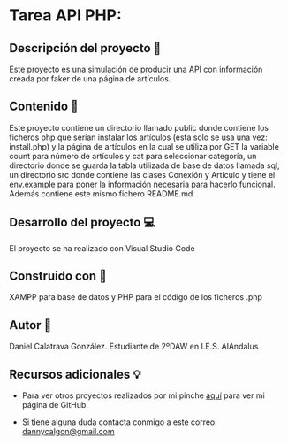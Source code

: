 # Tarea API PHP:

## Descripción del proyecto :page_facing_up:
Este proyecto es una simulación de producir una API con información creada por faker de
una página de artículos.
## Contenido :file_folder:
Este proyecto contiene un directorio llamado public donde contiene los ficheros php que serían instalar los artículos (esta solo se usa una vez: install.php) y la página de artículos en la cual se utiliza por GET la variable count para número de artículos y cat para seleccionar categoría, un directorio donde se guarda la tabla utilizada de base de datos llamada sql, un directorio src donde contiene las clases Conexión y Articulo y tiene el env.example para poner la información necesaria para hacerlo funcional. Además contiene este mismo fichero README.md.

## Desarrollo del proyecto :computer:
El proyecto se ha realizado con Visual Studio Code

## Construido con :hammer:
XAMPP para base de datos y PHP para el código de los ficheros .php

## Autor :boy:
Daniel Calatrava González. Estudiante de 2ºDAW en I.E.S. AlAndalus

## Recursos adicionales :bulb:
* Para ver otros proyectos realizados por mi pinche [aquí](https://github.com/dancg) para ver mi página de GitHub.

* Si tiene alguna duda contacta conmigo a este correo: dannycalgon@gmail.com